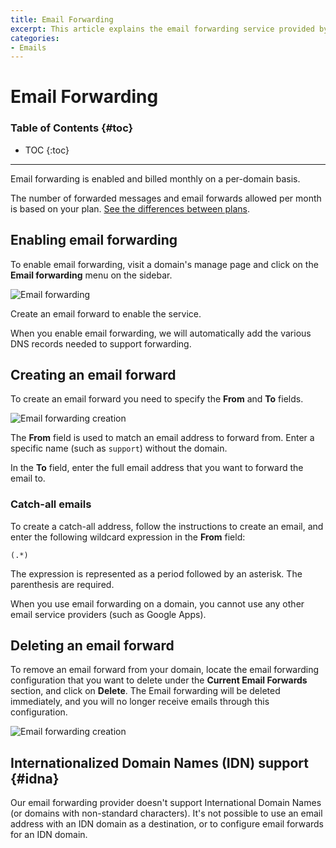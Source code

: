 ```yaml
---
title: Email Forwarding
excerpt: This article explains the email forwarding service provided by DNSimple.
categories:
- Emails
---
```


# Email Forwarding

### Table of Contents {#toc}

* TOC
{:toc}

---

Email forwarding is enabled and billed monthly on a per-domain basis.

The number of forwarded messages and email forwards allowed per month is based on your plan. [See the differences between plans](/articles/dnsimple-plans/).

## Enabling email forwarding

To enable email forwarding, visit a domain's manage page and click on the **Email forwarding** menu on the sidebar.

![Email forwarding](/files/email-forwarding.png)

Create an email forward to enable the service.

When you enable email forwarding, we will automatically add the various DNS records needed to support forwarding.


## Creating an email forward

To create an email forward you need to specify the **From** and **To** fields.

![Email forwarding creation](/files/email-forwarding-setup.png)

The **From** field is used to match an email address to forward from. Enter a specific name (such as `support`) without the domain.

In the **To** field, enter the full email address that you want to forward the email to.

### Catch-all emails

To create a catch-all address, follow the instructions to create an email, and enter the following wildcard expression in the **From** field:

    (.*)

The expression is represented as a period followed by an asterisk. The parenthesis are required.

<note>
When you use email forwarding on a domain, you cannot use any other email service providers (such as Google Apps).
</note>

## Deleting an email forward

To remove an email forward from your domain, locate the email forwarding configuration that you want to delete under the **Current Email Forwards** section, and click on **Delete**. The Email forwarding will be deleted immediately, and you will no longer receive emails through this configuration.

![Email forwarding creation](/files/email-forwarding-removal.png)

## Internationalized Domain Names (IDN) support {#idna}

Our email forwarding provider doesn't support International Domain Names (or domains with non-standard characters). It's not possible to use an email address with an IDN domain as a destination, or to configure email forwards for an IDN domain.
